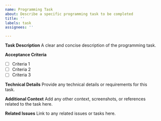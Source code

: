 ```yaml
---
name: Programming Task
about: Describe a specific programming task to be completed
title: ''
labels: task
assignees: ''

---
```


**Task Description**
A clear and concise description of the programming task.

**Acceptance Criteria**
- [ ] Criteria 1
- [ ] Criteria 2
- [ ] Criteria 3

**Technical Details**
Provide any technical details or requirements for this task.

**Additional Context**
Add any other context, screenshots, or references related to the task here.

**Related Issues**
Link to any related issues or tasks here.